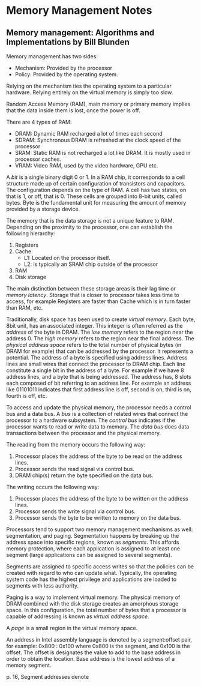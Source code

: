 # Memory Management Notes

## Memory management: Algorithms and Implementations by Bill Blunden

Memory management has two sides:

- Mechanism: Provided by the processor
- Policy: Provided by the operating system.

Relying on the mechanism ties the operating system to
a particular hardware. Relying entirely on
the virtual memory is simply too slow.

Random Access Memory (RAM), main memory or primary
memory implies that the data inside them is lost,
once the power is off.

There are 4 types of RAM:

- DRAM: Dynamic RAM recharged a lot of times each second
- SDRAM: Synchronous DRAM is refreshed at the clock speed of the processor
- SRAM: Static RAM is not recharged a lot like DRAM. It is mostly used in
  processor caches.
- VRAM: Video RAM, used by the video hardware, GPU etc.

A *bit* is a single binary digit 0 or 1. In a RAM chip, it corresponds to a
cell structure made up of certain configuration of transistors and capacitors.
The configuration depends on the type of RAM. 
A cell has two states, on that is 1, or off, that is 0.
These cells are grouped into 8-bit units, called bytes.
Byte is the fundamental unit for measuring the amount of memory
provided by a storage device.

The memory that is the data storage is not a unique feature to
RAM. Depending on the proximity to the processor, one can 
establish the following hierarchy:

1. Registers
2. Cache
    - L1: Located on the processor itself.
    - L2: is typically an SRAM chip outside of the processor
3. RAM
4. Disk storage

The main distinction between these storage areas is their lag time
or *memory latency*. Storage that is closer to processor takes less time
to access, for example Registers are faster than Cache which is in turn
faster than RAM, etc.

Traditionally, disk space has been used to create
*virtual memory*.
Each byte, 8bit unit, has an associated integer. This integer is often
referred as the *address* of the byte in DRAM.
The *low memory* refers to the region near the 
address 0. The *high memory* refers to the region near 
the final address. The *physical address space* refers to the
total number of physical bytes (in DRAM for example) that can
be addressed by the processor. It represents a potential.
The address of a byte is specified using address lines.
Address lines are small wires that connect the processor
to DRAM chip. Each line constitute a single bit in the 
address of a byte. For example if we have 8 address lines,
and a byte that is being addressed.
The address has, 8 slots each composed of bit referring to
an address line. For example an address like
01101011 indicates that first address line is off,
second is on, third is on, fourth is off, etc.

To access and update the physical memory, the processor
needs a control bus and a data bus. A *bus* is a collection of
related wires that connect the processor to a hardware
subsystem.
The *control bus* indicates if the processor wants to read or
write data to memory.
The *data bus* does data transactions between the processor and 
the physical memory.

The reading from the memory occurs the following way:

1. Processor places the address of the byte to be read 
on the address lines.
2. Processor sends the read signal via control bus.
3. DRAM chip(s) return the byte specified on the data bus.

The writing occurs the following way:

1. Processor places the address of the byte to be written 
on the address lines.
2. Processor sends the write signal via control bus.
3. Processor sends the byte to be written to memory on the data bus.

Processors tend to support two memory management mechanisms as well:
segmentation, and paging.
Segmentation happens by breaking up the address space into
specific regions, known as *segments*.
This affords memory protection, where each application is assigned
to at least one segment (large applications can be assigned to several
segments).

Segments are assigned to specific access writes so that the policies can
be created with regard to who can update what. Typically, the 
operating system code has the highest privilege and applications
are loaded to segments with less authority.

Paging is a way to implement virtual memory. The physical memory of DRAM
combined with the disk storage creates an amorphous storage space. In this
configuration, the total number of bytes that a processor is capable of
addressing is known as *virtual address space*.

A *page* is a small region in the virtual memory space.

An address in Intel assembly language is denoted by a segment:offset pair, for
example: 0x800 : 0x100 where 0x800 is the segment, and 0x100 is the offset. 
The offset is designates the value to add to the base address in order to
obtain the location. Base address is the lowest address of a memory segment.

p. 16, Segment addresses denote
